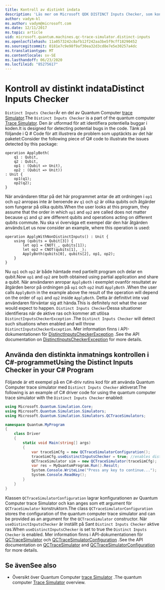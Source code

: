 ```yaml
---
title: Kontroll av distinkt indata
description: 'Läs mer om Microsoft QDK DISTINCT Inputs Checker, som kontrollerar din Q #-kod för potentiella konflikter med delade qubits.'
author: vadym-kl
ms.author: vadym@microsoft.com
ms.date: 12/11/2017
ms.topic: article
uid: microsoft.quantum.machines.qc-trace-simulator.distinct-inputs
ms.openlocfilehash: 11a0573242c8afb12f242aa3be5f9cff18290452
ms.sourcegitcommit: 0181e7c9e98f9af30ea32d3cd8e7e5e30257a4dc
ms.translationtype: MT
ms.contentlocale: sv-SE
ms.lasthandoff: 06/23/2020
ms.locfileid: "85275617"
---
```

# <a name="distinct-inputs-checker"></a><span data-ttu-id="cee7e-103">Kontroll av distinkt indata</span><span class="sxs-lookup"><span data-stu-id="cee7e-103">Distinct Inputs Checker</span></span>

<span data-ttu-id="cee7e-104">`Distinct Inputs Checker`Är en del av Quantum Computer [trace Simulator](xref:microsoft.quantum.machines.qc-trace-simulator.intro).</span><span class="sxs-lookup"><span data-stu-id="cee7e-104">The `Distinct Inputs Checker` is a part of the quantum computer [Trace Simulator](xref:microsoft.quantum.machines.qc-trace-simulator.intro).</span></span> <span data-ttu-id="cee7e-105">Den är utformad för att identifiera potentiella buggar i koden.</span><span class="sxs-lookup"><span data-stu-id="cee7e-105">It is designed for detecting potential bugs in the code.</span></span> <span data-ttu-id="cee7e-106">Tänk på följande i Q # Code för att illustrera de problem som upptäckts av det här paketet:</span><span class="sxs-lookup"><span data-stu-id="cee7e-106">Consider the following piece of Q# code to illustrate the issues detected by this package:</span></span>

```qsharp
operation ApplyBoth(
    q1 : Qubit,
    q2 : Qubit,
    op1 : (Qubit => Unit),
    op2 : (Qubit => Unit))
: Unit {
    op1(q1);
    op2(q2);
}
```

<span data-ttu-id="cee7e-107">När användaren tittar på det här programmet antar de att ordningen i `op1` och `op2` anropas inte är beroende av `q1` och `q2` är olika qubits och åtgärder som fungerar på olika qubits.</span><span class="sxs-lookup"><span data-stu-id="cee7e-107">When the user looks at this program, they assume that the order in which `op1` and `op2` are called does not matter because `q1` and `q2` are different qubits and operations acting on different qubits commute.</span></span> <span data-ttu-id="cee7e-108">Nu ska vi överväga ett exempel där den här åtgärden används:</span><span class="sxs-lookup"><span data-stu-id="cee7e-108">Let us now consider an example, where this operation is used:</span></span>

```qsharp
operation ApplyWithNonDistinctInputs() : Unit {
    using (qubits = Qubit[3]) {
        let op1 = CNOT(_, qubits[1]);
        let op2 = CNOT(qubits[1], _);
        ApplyBoth(qubits[0], qubits[2], op1, op2);
    }
}
```

<span data-ttu-id="cee7e-109">Nu `op1` och `op2` är både hämtade med partiellt program och delar en qubit.</span><span class="sxs-lookup"><span data-stu-id="cee7e-109">Now `op1` and `op2` are both obtained using partial application and share a qubit.</span></span> <span data-ttu-id="cee7e-110">När användaren anropar `ApplyBoth` i exemplet ovanför resultatet av åtgärden beror på ordningen på `op1` och `op2` inuti `ApplyBoth` .</span><span class="sxs-lookup"><span data-stu-id="cee7e-110">When the user calls `ApplyBoth` in the example above the result of the operation will depend on the order of `op1` and `op2` inside `ApplyBoth`.</span></span> <span data-ttu-id="cee7e-111">Detta är definitivt inte vad användaren förväntar sig att hända.</span><span class="sxs-lookup"><span data-stu-id="cee7e-111">This is definitely not what the user would expect to happen.</span></span> <span data-ttu-id="cee7e-112">`Distinct Inputs Checker`Dessa situationer identifieras när de aktive ras och kommer att utlösa `DistinctInputsCheckerException` .</span><span class="sxs-lookup"><span data-stu-id="cee7e-112">The `Distinct Inputs Checker` will detect such situations when enabled and will throw `DistinctInputsCheckerException`.</span></span> <span data-ttu-id="cee7e-113">Mer information finns i API-dokumentationen för [DistinctInputsCheckerException](https://docs.microsoft.com/dotnet/api/Microsoft.Quantum.Simulation.Simulators.QCTraceSimulators.DistinctInputsCheckerException) .</span><span class="sxs-lookup"><span data-stu-id="cee7e-113">See the API documentation on [DistinctInputsCheckerException](https://docs.microsoft.com/dotnet/api/Microsoft.Quantum.Simulation.Simulators.QCTraceSimulators.DistinctInputsCheckerException) for more details.</span></span>

## <a name="using-the-distinct-inputs-checker-in-your-c-program"></a><span data-ttu-id="cee7e-114">Använda den distinkta inmatnings kontrollen i C#-programmet</span><span class="sxs-lookup"><span data-stu-id="cee7e-114">Using the Distinct Inputs Checker in your C# Program</span></span>

<span data-ttu-id="cee7e-115">Följande är ett exempel på en C#-driv rutins kod för att använda Quantum Computer trace simulator med `Distinct Inputs Checker` aktiverat:</span><span class="sxs-lookup"><span data-stu-id="cee7e-115">The following is an example of C# driver code for using the quantum computer trace simulator with the `Distinct Inputs Checker` enabled:</span></span>

```csharp
using Microsoft.Quantum.Simulation.Core;
using Microsoft.Quantum.Simulation.Simulators;
using Microsoft.Quantum.Simulation.Simulators.QCTraceSimulators;

namespace Quantum.MyProgram
{
    class Driver
    {
        static void Main(string[] args)
        {
            var traceSimCfg = new QCTraceSimulatorConfiguration();
            traceSimCfg.useDistinctInputsChecker = true; //enables distinct inputs checker
            QCTraceSimulator sim = new QCTraceSimulator(traceSimCfg);
            var res = MyQuantumProgram.Run().Result;
            System.Console.WriteLine("Press any key to continue...");
            System.Console.ReadKey();
        }
    }
}
```

<span data-ttu-id="cee7e-116">Klassen `QCTraceSimulatorConfiguration` lagrar konfigurationen av Quantum Computer trace Simulator och kan anges som ett argument för `QCTraceSimulator` konstruktorn.</span><span class="sxs-lookup"><span data-stu-id="cee7e-116">The class `QCTraceSimulatorConfiguration` stores the configuration of the quantum computer trace simulator and can be provided as an argument for the `QCTraceSimulator` constructor.</span></span> <span data-ttu-id="cee7e-117">När `useDistinctInputsChecker` är inställt på Sant `Distinct Inputs Checker` aktive ras.</span><span class="sxs-lookup"><span data-stu-id="cee7e-117">When `useDistinctInputsChecker` is set to true the `Distinct Inputs Checker` is enabled.</span></span> <span data-ttu-id="cee7e-118">Mer information finns i API-dokumentationen för [QCTraceSimulator](https://docs.microsoft.com/dotnet/api/Microsoft.Quantum.Simulation.Simulators.QCTraceSimulators.QCTraceSimulator) och [QCTraceSimulatorConfiguration](https://docs.microsoft.com/dotnet/api/Microsoft.Quantum.Simulation.Simulators.QCTraceSimulators.QCTraceSimulatorConfiguration?) .</span><span class="sxs-lookup"><span data-stu-id="cee7e-118">See the API documentation on [QCTraceSimulator](https://docs.microsoft.com/dotnet/api/Microsoft.Quantum.Simulation.Simulators.QCTraceSimulators.QCTraceSimulator) and [QCTraceSimulatorConfiguration](https://docs.microsoft.com/dotnet/api/Microsoft.Quantum.Simulation.Simulators.QCTraceSimulators.QCTraceSimulatorConfiguration?) for more details.</span></span>

## <a name="see-also"></a><span data-ttu-id="cee7e-119">Se även</span><span class="sxs-lookup"><span data-stu-id="cee7e-119">See also</span></span>

- <span data-ttu-id="cee7e-120">Översikt över Quantum Computer [trace Simulator](xref:microsoft.quantum.machines.qc-trace-simulator.intro) .</span><span class="sxs-lookup"><span data-stu-id="cee7e-120">The quantum computer [Trace Simulator](xref:microsoft.quantum.machines.qc-trace-simulator.intro) overview.</span></span>
